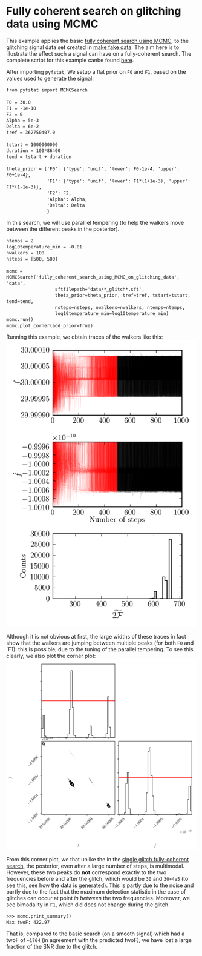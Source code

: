 # Fully coherent search on glitching data using MCMC

This example applies the basic [fully coherent
search using MCMC](fully_coherent_search_using_MCMC.md), to the glitching signal data set created in
[make fake data](make_fake_data.md]). The aim here is to illustrate the effect
such a signal can have on a fully-coherent search. The complete script for this
example canbe found
[here](../example/fully_coherent_search_using_MCMC_on_glitching_data.py).


After importing `pyfstat`, We setup a flat prior on `F0` and `F1`, based on the
values used to generate the signal:

```
from pyfstat import MCMCSearch

F0 = 30.0
F1 = -1e-10
F2 = 0
Alpha = 5e-3
Delta = 6e-2
tref = 362750407.0

tstart = 1000000000
duration = 100*86400
tend = tstart + duration

theta_prior = {'F0': {'type': 'unif', 'lower': F0-1e-4, 'upper': F0+1e-4},
               'F1': {'type': 'unif', 'lower': F1*(1+1e-3), 'upper': F1*(1-1e-3)},
               'F2': F2,
               'Alpha': Alpha,
               'Delta': Delta
               }
```

In this search, we will use paralllel tempering (to help the walkers move
between the different peaks in the posterior).
```
ntemps = 2
log10temperature_min = -0.01
nwalkers = 100
nsteps = [500, 500]

mcmc = MCMCSearch('fully_coherent_search_using_MCMC_on_glitching_data', 'data',
                  sftfilepath='data/*_glitch*.sft',
                  theta_prior=theta_prior, tref=tref, tstart=tstart, tend=tend,
                  nsteps=nsteps, nwalkers=nwalkers, ntemps=ntemps,
                  log10temperature_min=log10temperature_min)
mcmc.run()
mcmc.plot_corner(add_prior=True)
```

Running this example, we obtain traces of the walkers like this:
![](img/fully_coherent_search_using_MCMC_on_glitching_data_walkers.png)

Although it is not obvious at first, the large widths of these traces in fact
show that the walkers are jumping between multiple peaks (for both `F0` and
`F1): this is possible, due to the tuning of the parallel tempering. To see this
clearly, we also plot the corner plot:
![](img/fully_coherent_search_using_MCMC_on_glitching_data_corner.png)

From this corner plot, we that unlike the in the [single glitch fully-coherent
search](full_coherent_search_using_MCMC.md), the posterior, even after a large
number of steps, is multimodal. However, these two peaks do **not** correspond
exactly to the two frequencies before and after the glitch, which would be
`30` and `30+4e5` (to see this, see how the data is
[generated](../examples/make_dake_data.py)). This is partly due to the noise
and partly due to the fact that the maximum detection statistic in the case
of glitches can occur at point *in between* the two frequencies. Moreover, we
see bimodality in `F1`, which did does not change during the glitch.

```
>>> mcmc.print_summary()
Max twoF: 422.97
```
That is, compared to the basic search (on a smooth signal) which had a twoF of
`~1764` (in agreement with the predicted twoF), we have lost a large
fraction of the SNR due to the glitch.

